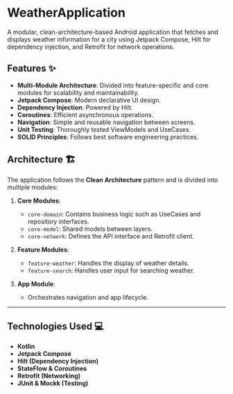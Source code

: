 # WeatherApplication

A modular, clean-architecture-based Android application that fetches and displays weather information for a city using Jetpack Compose, Hilt for dependency injection, and Retrofit for network operations.

## Features ✨

- **Multi-Module Architecture**: Divided into feature-specific and core modules for scalability and maintainability.
- **Jetpack Compose**: Modern declarative UI design.
- **Dependency Injection**: Powered by Hilt.
- **Coroutines**: Efficient asynchronous operations.
- **Navigation**: Simple and reusable navigation between screens.
- **Unit Testing**: Thoroughly tested ViewModels and UseCases.
- **SOLID Principles**: Follows best software engineering practices.

## Architecture 🏗️

The application follows the **Clean Architecture** pattern and is divided into multiple modules:

1. **Core Modules**:
   - `core-domain`: Contains business logic such as UseCases and repository interfaces.
   - `core-model`: Shared models between layers.
   - `core-network`: Defines the API interface and Retrofit client.

2. **Feature Modules**:
   - `feature-weather`: Handles the display of weather details.
   - `feature-search`: Handles user input for searching weather.

3. **App Module**:
   - Orchestrates navigation and app lifecycle.

---

## Technologies Used 💻

- **Kotlin**
- **Jetpack Compose**
- **Hilt (Dependency Injection)**
- **StateFlow & Coroutines**
- **Retrofit (Networking)**
- **JUnit & Mockk (Testing)**

